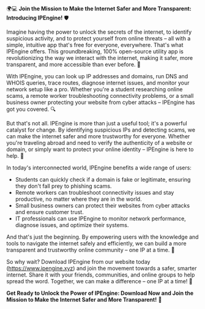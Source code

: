 🌍💻 **Join the Mission to Make the Internet Safer and More Transparent: Introducing IPEngine!** 🛡️

Imagine having the power to unlock the secrets of the internet, to identify suspicious activity, and to protect yourself from online threats – all with a simple, intuitive app that's free for everyone, everywhere. That's what IPEngine offers. This groundbreaking, 100% open-source utility app is revolutionizing the way we interact with the internet, making it safer, more transparent, and more accessible than ever before. 📡

With IPEngine, you can look up IP addresses and domains, run DNS and WHOIS queries, trace routes, diagnose internet issues, and monitor your network setup like a pro. Whether you're a student researching online scams, a remote worker troubleshooting connectivity problems, or a small business owner protecting your website from cyber attacks – IPEngine has got you covered. 🔍

But that's not all. IPEngine is more than just a useful tool; it's a powerful catalyst for change. By identifying suspicious IPs and detecting scams, we can make the internet safer and more trustworthy for everyone. Whether you're traveling abroad and need to verify the authenticity of a website or domain, or simply want to protect your online identity – IPEngine is here to help. 🚀

In today's interconnected world, IPEngine benefits a wide range of users:

* Students can quickly check if a domain is fake or legitimate, ensuring they don't fall prey to phishing scams.
* Remote workers can troubleshoot connectivity issues and stay productive, no matter where they are in the world.
* Small business owners can protect their websites from cyber attacks and ensure customer trust.
* IT professionals can use IPEngine to monitor network performance, diagnose issues, and optimize their systems.

And that's just the beginning. By empowering users with the knowledge and tools to navigate the internet safely and efficiently, we can build a more transparent and trustworthy online community – one IP at a time. 💪

So why wait? Download IPEngine from our website today (https://www.ipengine.xyz) and join the movement towards a safer, smarter internet. Share it with your friends, communities, and online groups to help spread the word. Together, we can make a difference – one IP at a time! 🌈

**Get Ready to Unlock the Power of IPEngine: Download Now and Join the Mission to Make the Internet Safer and More Transparent!** 🚀